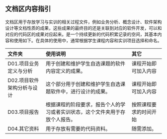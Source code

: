 ## 文档区内容指引
文档区用于存放学习与实训的相关过程文件，例如业务分析、概念设计、软件架构设计等文档性质的成果，这些成果的最终目的还是关联到对应的软件开发，可以和对应的代码区的成果对应起来。是一个持续更新的代码积累记录的空间，其基本内容和使用如下。在具体的使用中，通常根据学生课程内容和实训项目选择和命名。

|文件夹|使用说明|其它|
|:-----|:------|:------|
|D01.项目业务定义与分析|用于创建和维护学生自选课题的软件内容定义的成果。|课程开始即可加入内容|
|D02.项目软件架构分析与设计|这个部分用于创建和维护学生自选课题软件中，进行设计的成果。|课程开始即可加入内容|
|D03.项目报告|根据课程的阶段要求，报告个人的学习或者实训状态，这个文件夹用于存放个人报告。|按照课程要求的时间开始|
|D04.其它资料|用于存放有需要的代码资料。|随需添加。|


